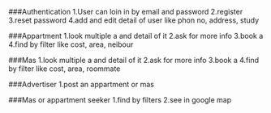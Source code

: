 ###Authentication
1.User can loin in by email and password
2.register
3.reset password
4.add and edit detail of user like phon no, address, study

###Appartment
1.look multiple a and detail of it
2.ask for more info
3.book a
4.find by filter like cost, area, neibour

###Mas
1.look multiple a and detail of it
2.ask for more info
3.book a
4.find by filter like cost, area, roommate

###Advertiser
1.post an appartment or mas

###Mas or appartment seeker
1.find by filters
2.see in google map
